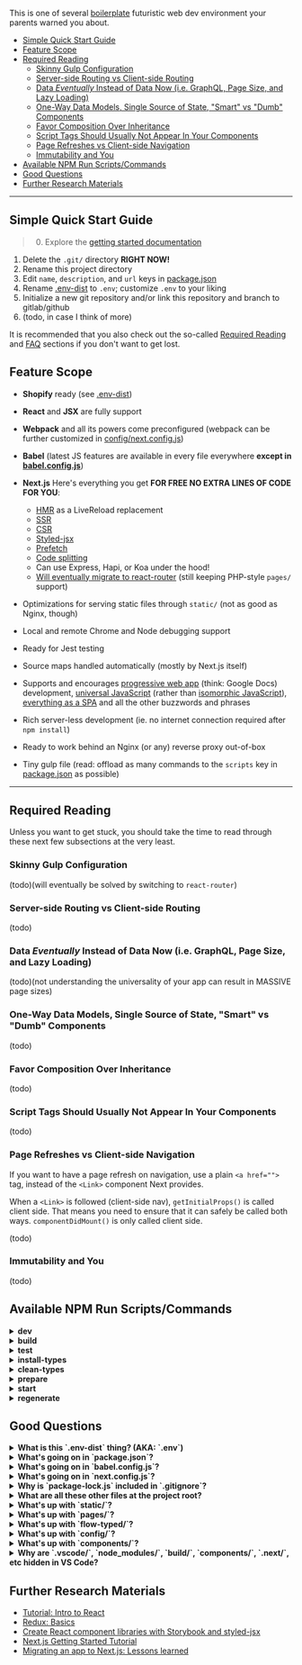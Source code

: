 This is one of several [boilerplate](https://git.xunn.io/boilerplate) futuristic web dev environment your parents warned you about.

<!-- TOC -->

- [Simple Quick Start Guide](#simple-quick-start-guide)
- [Feature Scope](#feature-scope)
- [Required Reading](#required-reading)
    - [Skinny Gulp Configuration](#skinny-gulp-configuration)
    - [Server-side Routing vs Client-side Routing](#server-side-routing-vs-client-side-routing)
    - [Data *Eventually* Instead of Data Now (i.e. GraphQL, Page Size, and Lazy Loading)](#data-eventually-instead-of-data-now-ie-graphql-page-size-and-lazy-loading)
    - [One-Way Data Models, Single Source of State, "Smart" vs "Dumb" Components](#one-way-data-models-single-source-of-state-smart-vs-dumb-components)
    - [Favor Composition Over Inheritance](#favor-composition-over-inheritance)
    - [Script Tags Should Usually Not Appear In Your Components](#script-tags-should-usually-not-appear-in-your-components)
    - [Page Refreshes vs Client-side Navigation](#page-refreshes-vs-client-side-navigation)
    - [Immutability and You](#immutability-and-you)
- [Available NPM Run Scripts/Commands](#available-npm-run-scriptscommands)
- [Good Questions](#good-questions)
- [Further Research Materials](#further-research-materials)

<!-- /TOC -->

***

## Simple Quick Start Guide

> 0. Explore the [getting started documentation](https://git.xunn.io/DarkTools/ergo-provision/wikis/home)
1. Delete the `.git/` directory **RIGHT NOW!**
2. Rename this project directory
3. Edit `name`, `description`, and `url` keys in [package.json](package.json)
4. Rename [.env-dist](.env-dist) to `.env`; customize `.env` to your liking
5. Initialize a new git repository and/or link this repository and branch to gitlab/github
6. (todo, in case I think of more)

It is recommended that you also check out the so-called [Required Reading](#required-reading) and [FAQ](#further-research-materials) sections if you don't want to get lost.

## Feature Scope

* **Shopify** ready (see [.env-dist](.env-dist))
* **React** and **JSX** are fully support
* **Webpack** and all its powers come preconfigured (webpack can be further customized in [config/next.config.js](config/next.config.js))
* **Babel** (latest JS features are available in every file everywhere **except in [babel.config.js](babel.config.js)**)
* **Next.js** Here's everything you get **FOR FREE NO EXTRA LINES OF CODE FOR YOU**:
    * [HMR]() as a LiveReload replacement
    * [SSR](https://hackernoon.com/next-js-react-server-side-rendering-done-right-f9700078a3b6)
    * [CSR](http://krasimirtsonev.com/blog/article/deep-dive-into-client-side-routing-navigo-pushstate-hash)
    * [Styled-jsx](https://github.com/zeit/styled-jsx)
    * [Prefetch](https://nextjs.org/docs/#prefetching-pages)
    * [Code splitting](https://zeit.co/blog/next#automatic-server-rendering-and-code-splitting)
    * Can use Express, Hapi, or Koa under the hood!
    * [Will eventually migrate to react-router](https://react-etc.net/entry/next-js-to-adopt-react-router) (still keeping PHP-style `pages/` support)

* Optimizations for serving static files through `static/` (not as good as Nginx, though)
* Local and remote Chrome and Node debugging support
* Ready for Jest testing
* Source maps handled automatically (mostly by Next.js itself)
* Supports and encourages [progressive web app](https://en.wikipedia.org/wiki/Progressive_Web_Apps) (think: Google Docs) development, [universal JavaScript](https://cdb.reacttraining.com/universal-javascript-4761051b7ae9) (rather than [isomorphic JavaScript](https://medium.com/@ghengeveld/isomorphism-vs-universal-javascript-4b47fb481beb)), [everything as a SPA]() and all the other buzzwords and phrases
* Rich server-less development (ie. no internet connection required after `npm install`)
* Ready to work behind an Nginx (or any) reverse proxy out-of-box
* Tiny gulp file (read: offload as many commands to the `scripts` key in [package.json](package.json) as possible)

***

## Required Reading

Unless you want to get stuck, you should take the time to read through these next few subsections at the very least.

### Skinny Gulp Configuration

(todo)(will eventually be solved by switching to `react-router`)

### Server-side Routing vs Client-side Routing

(todo)

### Data *Eventually* Instead of Data Now (i.e. GraphQL, Page Size, and Lazy Loading)

(todo)(not understanding the universality of your app can result in MASSIVE page sizes)

### One-Way Data Models, Single Source of State, "Smart" vs "Dumb" Components

(todo)

### Favor Composition Over Inheritance

(todo)

### Script Tags Should Usually Not Appear In Your Components

(todo)

### Page Refreshes vs Client-side Navigation

If you want to have a page refresh on navigation, use a plain `<a href="">` tag, instead of the `<Link>` component Next provides.

When a `<Link>` is followed (client-side nav), `getInitialProps()` is called client side. That means you need to ensure that it can safely be called both ways. `componentDidMount()` is only called client side.

(todo)

### Immutability and You

(todo)

## Available NPM Run Scripts/Commands

<details>
    <summary><strong>dev</strong></summary>
(todo)
</details>

<details>
    <summary><strong>build</strong></summary>
(todo)
</details>

<details>
    <summary><strong>test</strong></summary>
(todo)
</details>

<details>
    <summary><strong>install-types</strong></summary>
(todo)
</details>

<details>
    <summary><strong>clean-types</strong></summary>
(todo)
</details>

<details>
    <summary><strong>prepare</strong></summary>
(todo)
</details>

<details>
    <summary><strong>start</strong></summary>
(todo)
</details>

<details>
    <summary><strong>regenerate</strong></summary>

Any changes to [gulpfile.js](config/gulpfile.js) or
[next.config.js](config/next.config.js) *must* be made in the `config/`
directory and *must* be accompanied by regeneration of the root configuration
files. To trigger this, use the following command:

```bash
npm run regenerate
```
</details>

## Good Questions

<details>
    <summary><strong>What is this `.env-dist` thing? (AKA: `.env`)</strong></summary>

(todo) [.env-dist](.env-dist)
</details>

<details>
    <summary><strong>What's going on in `package.json`?</strong></summary>

(todo) [package.json](package.json)
</details>

<details>
    <summary><strong>What's going on in `babel.config.js`?</strong></summary>

(todo) [babel.config.js](babel.config.js)
</details>

<details>
    <summary><strong>What's going on in `next.config.js`?</strong></summary>

(todo) [next.config.js](next.config.js)
</details>

<details>
    <summary><strong>Why is `package-lock.js` included in `.gitignore`?</strong></summary>

While incorrect and illegal for npm packages that are going to be published,
including [package-lock.js](package-lock.js) in your new project's repository
isn't initially useful thanks to semver semantics. If you determine you need it,
remove the entry from the root [.gitignore](.gitignore).
</details>

<details>
    <summary><strong>What are all these other files at the project root?</strong></summary>

(todo)
</details>

<details>
    <summary><strong>What's up with `static/`?</strong></summary>

(todo)
</details>

<details>
    <summary><strong>What's up with `pages/`?</strong></summary>

(todo)
</details>

<details>
    <summary><strong>What's up with `flow-typed/`?</strong></summary>

(todo)
</details>

<details>
    <summary><strong>What's up with `config/`?</strong></summary>

(todo)
</details>

<details>
    <summary><strong>What's up with `components/`?</strong></summary>

(todo)
</details>

<details>
    <summary><strong>Why are `.vscode/`, `node_modules/`, `build/`, `components/`, `.next/`, etc hidden in VS Code?</strong></summary>

Because of the workplace scope rules defined in
[.vscode/settings.json](.vscode/settings.json). You can customize them to your
heart's content. Specifically, the `files.exclude` key.
</details>

## Further Research Materials

* [Tutorial: Intro to React](https://reactjs.org/tutorial/tutorial.html)
* [Redux: Basics](https://redux.js.org/basics)
* [Create React component libraries with Storybook and styled-jsx](https://medium.com/@efreyreg/create-react-component-libraries-with-storybook-and-styled-jsx-8999f423f06b)
* [Next.js Getting Started Tutorial](https://nextjs.org/learn/)
* [Migrating an app to Next.js: Lessons learned](https://medium.com/@jamischarles/lessons-learned-with-next-js-change-title-6423b2f2ab8d)
